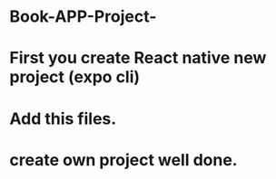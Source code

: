 # Book-APP-Project-
# First you create React native new project (expo cli)
# Add this files.
# create own project well done.
